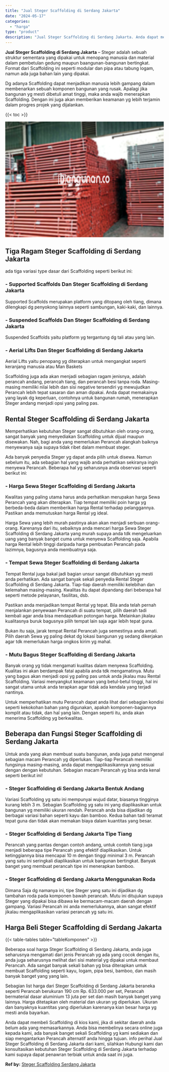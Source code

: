 ```yaml
---
title: "Jual Steger Scaffolding di Serdang Jakarta"
date: "2024-05-17"
categories: 
  - "harga"
type: "product"
description: "Jual Steger Scaffolding di Serdang Jakarta. Anda dapat membeli Scaffolding di kios kami, jika di sekitar daerah anda belum ada yang memasarkannya. Anda bisa..."
---
```


**Jual Steger Scaffolding di Serdang Jakarta** – Steger adalah sebuah struktur sementara yang dipakai untuk menopang manusia dan material dalam pembetulan gedung maupun baangunan-bangunan bertingkat. Format dari Scaffolding ini seperti modular dan pipa atau tabung logam, namun ada juga bahan lain yang dipakai.

Dg adanya Scaffolding dapat menjadikan manusia lebih gampang dalam membenarkan sebuah komponen bangunan yang rusak. Apalagi jika bangunan yg mesti dibetuli amat tinggi, maka anda wajib menerapkan Scaffolding. Dengan ini juga akan memberikan keamanan yg lebih terjamin dalam progres projek yang dijalankan.

{{< toc >}}

![Jual Steger Scaffolding di Serdang Jakarta](/images/sewa-scaffolding-steger-02.png)

## Tiga Ragam Steger Scaffolding di Serdang Jakarta

ada tiga variasi type dasar dari Scaffolding seperti berikut ini:

### \- Supported Scaffolds Dan Steger Scaffolding di Serdang Jakarta

Supported Scaffolds merupakan platform yang ditopang oleh tiang, dimana dilengkapi dg penyokong lainnya seperti sambungan, kaki-kaki, dan lainnya.

### \- Suspended Scaffolds Dan Steger Scaffolding di Serdang Jakarta

Suspended Scaffolds yaitu platform yg tergantung dg tali atau yang lain.

### \- Aerial Lifts Dan Steger Scaffolding di Serdang Jakarta

Aerial Lifts yaitu penopang yg diterapkan untuk mengangkat seperti keranjang manusia atau Man Baskets

Scaffolding juga ada akan menjadi sebagian ragam jenisnya, adalah perancah andang, perancah tiang, dan perancah besi tanpa roda. Masing-masing memiliki nilai lebih dan sisi negative tersendiri yg mewujudkan Perancah lebih tepat sasaran dan aman dipakai. Anda dapat memakainya yang layak dg keperluan, contohnya untuk bangunan rumah, menerapkan Steger andang menjadi opsi yang paling pas.

## Rental Steger Scaffolding di Serdang Jakarta

Memperhatikan kebutuhan Steger sangat dibutuhkan oleh orang-orang, sangat banyak yang menyediakan Scaffolding untuk dijual maupun disewakan. Nah, bagi anda yang memerlukan Perancah alangkah baiknya menyewanya saja supaya tidak ribet dalam membuat steger.

Ada banyak penyedia Steger yg dapat anda pilih untuk disewa. Namun sebelum itu, ada sebagian hal yang wajib anda perhatikan sekiranya ingin menyewa Perancah. Beberapa hal yg seharusnya anda observasi seperti berikut ini:

### \- Harga Sewa Steger Scaffolding di Serdang Jakarta

Kwalitas yang paling utama harus anda perhatikan merupakan harga Sewa Perancah yang akan diterapkan. Tiap tempat memiliki poin harga yg berbeda-beda dalam memberikan harga Rental terhadap pelanggannya. Pastikan anda memutuskan harga Rental yg ideal.

Harga Sewa yang lebih murah pastinya akan akan menjadi serbuan orang-orang. Karenanya dari itu, sebaiknya anda mencari harga Sewa Steger Scaffolding di Serdang Jakarta yang murah supaya anda tdk mengeluarkan uang yang banyak banget cuma untuk menyewa Scaffolding saja. Apabila harga Rental lebih tinggi daripada harga pembuatan Perancah pada lazimnya, bagusnya anda membuatnya saja.

### \- Tempat Sewa Steger Scaffolding di Serdang Jakarta

Tempat Rental juga bakal jadi bagian unsur sangat dibutuhkan yg mesti anda perhatikan. Ada sangat banyak sekali penyedia Rental Steger Scaffolding di Serdang Jakarta. Tiap-tiap daerah memiliki kelebihan dan kelemahan masing-masing. Kwalitas itu dapat dipandang dari beberapa hal seperti metode pelayanan, fasilitas, dsb.

Pastikan anda menjadikan tempat Rental yg tepat. Bila anda telah pernah menjalankan penyewaan Perancah di suatu tempat, pilih daerah tadi kembali agar anda bisa mendapatkan potongan harga. Melainkan jikalau kualitasnya buruk bagusnya pilih tempat lain saja agar lebih tepat guna.

Bukan itu saja, jarak tempat Rental Perancah juga semestinya anda amati. Pilih daerah Sewa yg paling dekat dg lokasi bangunan yg sedang dikerjakan agar tdk memerlukan harga ongkos kirim yg mahal.

### \- Mutu Bagus Steger Scaffolding di Serdang Jakarta

Banyak orang yg tidak mengamati kualitas dalam menyewa Scaffolding. Kualitas ini akan berdampak fatal apabila anda tdk mengamatinya. Mutu yang bagus akan menjadi opsi yg paling pas untuk anda jikalau mau Rental Scaffolding. Variasi menyangkut keamanan yang betul-betul tinggi, hal ini sangat utama untuk anda terapkan agar tidak ada kendala yang terjadi nantinya.

Untuk memperhatikan mutu Perancah dapat anda lihat dari sebagian kondisi seperti kekokohan bahan yang digunakan, apakah komponen-bagiannya komplit atau tidak, dan hal yang lain. Dengan seperti itu, anda akan menerima Scaffolding yg berkwalitas.

## Beberapa dan Fungsi Steger Scaffolding di Serdang Jakarta

Untuk anda yang akan membuat suatu bangunan, anda juga patut mengenal sebagian macam Perancah yg diperlukan. Tiap-tiap Perancah memiliki fungsinya masing-masing, anda dapat mengaplikasikannya yang sesuai dengan dengan kebutuhan. Sebagian macam Perancah yg bisa anda kenal seperti berikut ini!

### \- Steger Scaffolding di Serdang Jakarta Bentuk Andang

Variasi Scaffolding yg satu ini mempunyai wujud datar, biasanya tingginya kurang lebih 3 m. Sebagian Scaffolding yg satu ini yang diaplikasikan untuk bangunan yg memiliki ukuran rendah. Perancah anda bisa dijadikan dg berbagai variasi bahan seperti kayu dan bamboo. Kedua bahan tadi teramat tepat guna dan tidak akan memakan biaya dalam kuantitas yang besar.

### \- Steger Scaffolding di Serdang Jakarta Tipe Tiang

Perancah yang pantas dengan contoh andang, untuk contoh tiang juga menjadi beberapa tipe Perancah yang efektif diaplikasikan. Untuk ketinggiannya bisa mencapai 10 m dengan tinggi minimal 3 m. Perancah yang satu ini seringkali diaplikasikan untuk bangunan bertingkat. Banyak banget yang membuat perancah tipe ini menerapkan bamboo.

### \- Steger Scaffolding di Serdang Jakarta Menggunakan Roda

Dimana Saja dg namanya ini, tipe Steger yang satu ini dijadikan dg tambahan roda pada komponen bawah perancah. Mutu ini ditujukan supaya Steger yang dipakai bisa dibawa ke bermacam-macam daerah dengan gampang. Variasi Perancah ini anda memerlukannya, akan sangat efektif jikalau mengaplikasikan variasi perancah yg satu ini.

## Harga Beli Steger Scaffolding di Serdang Jakarta

{{< table-tables table="tableKomponen" >}}

Beberapa soal harga Steger Scaffolding di Serdang Jakarta, anda juga seharusnya mengamati dari jenis Perancah yg ada yang cocok dengan itu, anda juga seharusnya melihat dari sisi material yg dipakai untuk membaut Perancah. Ada sangat banyak sekali bahan yg bisa diterapkan untuk membuat Scaffolding seperti kayu, logam, pipa besi, bamboo, dan masih banyak banget yang yang lain.

Sebagian list harga dari Steger Scaffolding di Serdang Jakarta beraneka seperti Perancah berukuran 190 cm Rp. 633.000 per set, Perancah bermaterial dasar aluminium 13 juta per set dan masih banyak banget yang lainnya. Harga ditetapkan oleh material dan ukuran yg diperlukan. Ukuran dan banyaknya kuantitas yang diperlukan karenanya kian besar harga yg mesti anda bayarkan.

Anda dapat membeli Scaffolding di kios kami, jika di sekitar daerah anda belum ada yang memasarkannya. Anda bisa membelinya secara online juga kepada kami, ada banyak banget sekali Scaffolding yg kami sediakan dan siap mengantarkan Perancah alternatif anda hingga tujuan. info perihal Jual Steger Scaffolding di Serdang Jakarta dari kami, silahkan Hubungi kami dan konsultasikan kebutuhan Steger Scaffolding di Serdang Jakarta terhadap kami supaya dapat penawran terbiak untuk anda saat ini juga.

**Ref by:** [Steger Scaffolding Serdang Jakarta](https://id.wikipedia.org/wiki/Steger)
